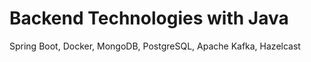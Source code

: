 # Backend Technologies with Java
 Spring Boot, Docker, MongoDB, PostgreSQL, Apache Kafka, Hazelcast
